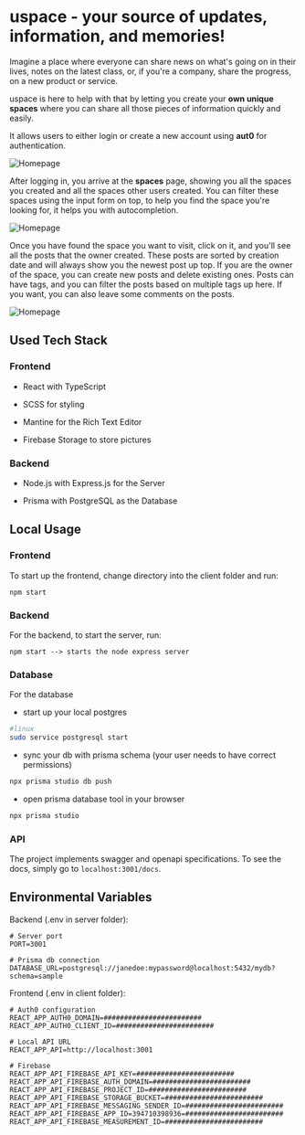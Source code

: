 # uspace - your source of updates, information, and memories!

Imagine a place where everyone can share news on what's going on in their lives, notes on the latest class, or, if you're a company, share the progress, on a new product or service.

uspace is here to help with that by letting you create your **own unique spaces** where you can share all those pieces of information quickly and easily.

It allows users to either login or create a new account using **aut0** for authentication.

![Homepage](https://github.com/stefanfeldner/uspace/blob/3e5b486ab0477d4176b442ccdaedfecef4cd9b1e/client/src/assets/img/home.png)

After logging in, you arrive at the **spaces** page, showing you all the spaces you created and all the spaces other users created. You can filter these spaces using the input form on top, to help you find the space you're looking for, it helps you with autocompletion.

![Homepage](https://github.com/stefanfeldner/uspace/blob/3e5b486ab0477d4176b442ccdaedfecef4cd9b1e/client/src/assets/img/spaces.png)

Once you have found the space you want to visit, click on it, and you'll see all the posts that the owner created. These posts are sorted by creation date and will always show you the newest post up top. If you are the owner of the space, you can create new posts and delete existing ones. Posts can have tags, and you can filter the posts based on multiple tags up here. If you want, you can also leave some comments on the posts.

![Homepage](https://github.com/stefanfeldner/uspace/blob/3e5b486ab0477d4176b442ccdaedfecef4cd9b1e/client/src/assets/img/posts.png)

## Used Tech Stack

### Frontend

- React with TypeScript

- SCSS for styling

- Mantine for the Rich Text Editor

- Firebase Storage to store pictures

### Backend

- Node.js with Express.js for the Server

- Prisma with PostgreSQL as the Database

## Local Usage
### Frontend
To start up the frontend, change directory into the client folder and run:

```
npm start
```
### Backend
For the backend, to start the server, run:

```
npm start --> starts the node express server
```
### Database
For the database
- start up your local postgres
```bash
#linux
sudo service postgresql start
```
- sync your db with prisma schema (your user needs to have correct permissions)
```bash
npx prisma studio db push
```

- open prisma database tool in your browser
```bash
npx prisma studio
```

### API
The project implements swagger and openapi specifications. To see the docs, simply go to `localhost:3001/docs`.

## Environmental Variables

Backend (.env in server folder):

```
# Server port
PORT=3001

# Prisma db connection
DATABASE_URL=postgresql://janedoe:mypassword@localhost:5432/mydb?schema=sample
```

Frontend (.env in client folder):

```
# Auth0 configuration
REACT_APP_AUTH0_DOMAIN=########################
REACT_APP_AUTH0_CLIENT_ID=########################

# Local API URL
REACT_APP_API=http://localhost:3001

# Firebase
REACT_APP_API_FIREBASE_API_KEY=########################
REACT_APP_API_FIREBASE_AUTH_DOMAIN=########################
REACT_APP_API_FIREBASE_PROJECT_ID=########################
REACT_APP_API_FIREBASE_STORAGE_BUCKET=########################
REACT_APP_API_FIREBASE_MESSAGING_SENDER_ID=########################
REACT_APP_API_FIREBASE_APP_ID=394710398936=########################
REACT_APP_API_FIREBASE_MEASUREMENT_ID=########################

```
